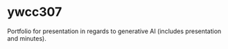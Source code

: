 # ywcc307
Portfolio for presentation in regards to generative AI (includes presentation and minutes).
